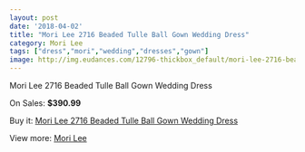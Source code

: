```yaml
---
layout: post
date: '2018-04-02'
title: "Mori Lee 2716 Beaded Tulle Ball Gown Wedding Dress"
category: Mori Lee
tags: ["dress","mori","wedding","dresses","gown"]
image: http://img.eudances.com/12796-thickbox_default/mori-lee-2716-beaded-tulle-ball-gown-wedding-dress.jpg
---
```

Mori Lee 2716 Beaded Tulle Ball Gown Wedding Dress

On Sales: **$390.99**
<a href="https://www.eudances.com/en/mori-lee/3916-mori-lee-2716-beaded-tulle-ball-gown-wedding-dress.html"><amp-img layout="responsive" width="600" height="600" src="//img.eudances.com/12796-thickbox_default/mori-lee-2716-beaded-tulle-ball-gown-wedding-dress.jpg" alt="Mori Lee 2716 Beaded Tulle Ball Gown Wedding Dress 0" /></a>
<a href="https://www.eudances.com/en/mori-lee/3916-mori-lee-2716-beaded-tulle-ball-gown-wedding-dress.html"><amp-img layout="responsive" width="600" height="600" src="//img.eudances.com/12801-thickbox_default/mori-lee-2716-beaded-tulle-ball-gown-wedding-dress.jpg" alt="Mori Lee 2716 Beaded Tulle Ball Gown Wedding Dress 1" /></a>
<a href="https://www.eudances.com/en/mori-lee/3916-mori-lee-2716-beaded-tulle-ball-gown-wedding-dress.html"><amp-img layout="responsive" width="600" height="600" src="//img.eudances.com/12800-thickbox_default/mori-lee-2716-beaded-tulle-ball-gown-wedding-dress.jpg" alt="Mori Lee 2716 Beaded Tulle Ball Gown Wedding Dress 2" /></a>
<a href="https://www.eudances.com/en/mori-lee/3916-mori-lee-2716-beaded-tulle-ball-gown-wedding-dress.html"><amp-img layout="responsive" width="600" height="600" src="//img.eudances.com/12799-thickbox_default/mori-lee-2716-beaded-tulle-ball-gown-wedding-dress.jpg" alt="Mori Lee 2716 Beaded Tulle Ball Gown Wedding Dress 3" /></a>
<a href="https://www.eudances.com/en/mori-lee/3916-mori-lee-2716-beaded-tulle-ball-gown-wedding-dress.html"><amp-img layout="responsive" width="600" height="600" src="//img.eudances.com/12798-thickbox_default/mori-lee-2716-beaded-tulle-ball-gown-wedding-dress.jpg" alt="Mori Lee 2716 Beaded Tulle Ball Gown Wedding Dress 4" /></a>
<a href="https://www.eudances.com/en/mori-lee/3916-mori-lee-2716-beaded-tulle-ball-gown-wedding-dress.html"><amp-img layout="responsive" width="600" height="600" src="//img.eudances.com/12797-thickbox_default/mori-lee-2716-beaded-tulle-ball-gown-wedding-dress.jpg" alt="Mori Lee 2716 Beaded Tulle Ball Gown Wedding Dress 5" /></a>

Buy it: [Mori Lee 2716 Beaded Tulle Ball Gown Wedding Dress](https://www.eudances.com/en/mori-lee/3916-mori-lee-2716-beaded-tulle-ball-gown-wedding-dress.html "Mori Lee 2716 Beaded Tulle Ball Gown Wedding Dress")

View more: [Mori Lee](https://www.eudances.com/en/9-mori-lee "Mori Lee")